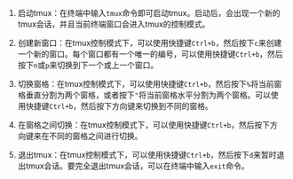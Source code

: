 1. 启动tmux：在终端中输入`tmux`命令即可启动tmux。启动后，会出现一个新的tmux会话，并且当前终端窗口会进入tmux的控制模式。

2. 创建新窗口：在tmux控制模式下，可以使用快捷键`Ctrl+b`，然后按下`c`来创建一个新的窗口。每个窗口都有一个唯一的编号，可以使用快捷键`Ctrl+b`，然后按下`n`或`p`来切换到下一个或上一个窗口。

3. 切换窗格：在tmux控制模式下，可以使用快捷键`Ctrl+b`，然后按下`%`将当前窗格垂直分割为两个窗格，或者按下`"`将当前窗格水平分割为两个窗格。可以使用快捷键`Ctrl+b`，然后按下方向键来切换到不同的窗格。

4. 在窗格之间切换：在tmux控制模式下，可以使用快捷键`Ctrl+b`，然后按下方向键来在不同的窗格之间进行切换。

5. 退出tmux：在tmux控制模式下，可以使用快捷键`Ctrl+b`，然后按下`d`来暂时退出tmux会话。要完全退出tmux会话，可以在终端中输入`exit`命令。